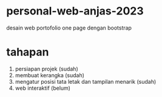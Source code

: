 # personal-web-anjas-2023
desain web portofolio one page dengan bootstrap
# tahapan
1. persiapan projek (sudah)
2. membuat kerangka (sudah)
3. mengatur posisi tata letak dan tampilan menarik (sudah)
4. web interaktif (belum)
